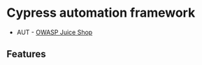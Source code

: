 # Cypress automation framework 

- AUT -  [OWASP Juice Shop](https://github.com/juice-shop/juice-shop)

## Features
